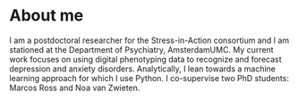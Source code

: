 # About me

I am a postdoctoral researcher for the Stress-in-Action consortium and I am stationed at the Department of Psychiatry, AmsterdamUMC. My current work focuses on using digital phenotyping data to recognize and forecast depression and anxiety disorders. Analytically, I lean towards a machine learning approach for which I use Python. I co-supervise two PhD students: Marcos Ross and Noa van Zwieten.
